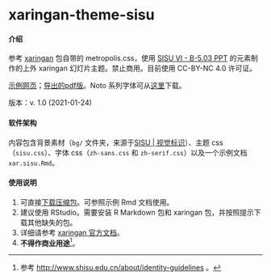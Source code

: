 # xaringan-theme-sisu

#### 介绍
参考 [xaringan](https://slides.yihui.org/xaringan) 包自带的 metropolis.css，使用 [SISU VI - B-5.03 PPT](http://www.shisu.edu.cn/about/identity-guidelines) 的元素制作的上外 xaringan 幻灯片主题。禁止商用。目前使用 CC-BY-NC 4.0 许可证。

[示例网页](https://mksinicus.github.io/xaringan-theme-sisu/sample/index.html)；[导出的pdf版](https://mksinicus.github.io/xaringan-theme-sisu/sample/sample.pdf)。Noto 系列字体可从[这里](https://www.google.cn/get/noto/)下载。

版本：v. 1.0 (2021-01-24)

#### 软件架构
内容包含背景素材（`bg/` 文件夹，来源于[SISU | 视觉标识](http://www.shisu.edu.cn/about/identity-guidelines)）、主题 css（`sisu.css`）、字体 css（`zh-sans.css` 和 `zh-serif.css`）以及一个示例文档 `xar.sisu.Rmd`。

#### 使用说明

1.  可直接[下载压缩包](https://mksinicus.github.io/xaringan-theme-sisu/xaringan-theme-sisu.zip)。可参照示例 Rmd 文档使用。
2.  建议使用 RStudio。需要安装 R Markdown 包和 xaringan 包，并按照提示下载其他缺失的包。
3.  详细请参考 [xaringan 官方文档](https://slides.yihui.org/xaringan/zh-CN.html)。
4.  **不得作商业用途**[^1]。

[^1]: 参考 http://www.shisu.edu.cn/about/identity-guidelines 。
